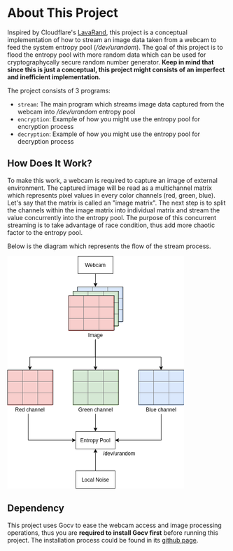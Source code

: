 # About This Project
Inspired by Cloudflare's [LavaRand](https://blog.cloudflare.com/lavarand-in-production-the-nitty-gritty-technical-details/), this project is a conceptual implementation of how to stream an image data taken from a webcam to feed the system entropy pool (*/dev/urandom*). The goal of this project is to flood the entropy pool with more random data which can be used for cryptographycally secure random number generator. **Keep in mind that since this is just a conceptual, this project might consists of an imperfect and inefficient implementation.**

The project consists of 3 programs:
- `stream`: The main program which streams image data captured from the webcam into */dev/urandom* entropy pool
- `encryption`: Example of how you might use the entropy pool for encryption process
- `decryption`: Example of how you might use the entropy pool for decryption process

## How Does It Work?
To make this work, a webcam is required to capture an image of external environment. The captured image will be read as a multichannel matrix which represents pixel values in every color channels (red, green, blue). Let's say that the matrix is called an "image matrix". The next step is to split the channels within the image matrix into individual matrix and stream the value concurrently into the entropy pool. The purpose of this concurrent streaming is to take advantage of race condition, thus add more chaotic factor to the entropy pool.

Below is the diagram which represents the flow of the stream process.

![streamer-flow](streamer-flow.png "Streamer work flow")

## Dependency
This project uses Gocv to ease the webcam access and image processing operations, thus you are **required to install Gocv first** before running this project. The installation process could be found in its [github page](https://github.com/hybridgroup/gocv).
